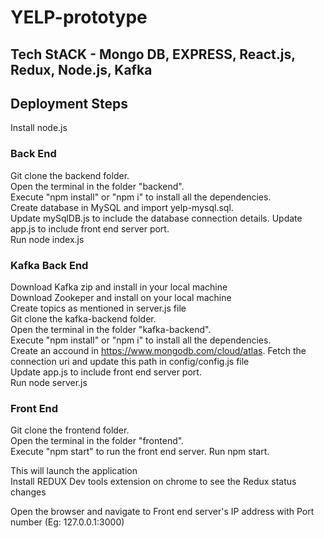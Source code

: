 # YELP-prototype  
## Tech StACK - Mongo DB, EXPRESS, React.js, Redux, Node.js, Kafka   
## Deployment Steps 
Install node.js
### Back End  
Git clone the backend folder.  
Open the terminal in the folder "backend".  
Execute "npm install" or "npm i" to install all the dependencies.  
Create database in MySQL and import yelp-mysql.sql.  
Update mySqlDB.js to include the database connection details.
Update app.js to include front end server port.  
Run node index.js  

### Kafka Back End 
Download Kafka zip and install in your local machine  
Download Zookeper and install on your local machine  
Create topics as mentioned in server.js file  
Git clone the kafka-backend folder.  
Open the terminal in the folder "kafka-backend".  
Execute "npm install" or "npm i" to install all the dependencies.  
Create an accound in https://www.mongodb.com/cloud/atlas. Fetch the connection uri and update this path in config/config.js file    
Update app.js to include front end server port.  
Run node server.js  

### Front End  
Git clone the frontend folder.  
Open the terminal in the folder "frontend".  
Execute "npm start" to run the front end server.
Run npm start.  
  
This will launch the application  
Install REDUX Dev tools extension on chrome to see the Redux status changes  
  
Open the browser and navigate to Front end server's IP address with Port number (Eg: 127.0.0.1:3000)
